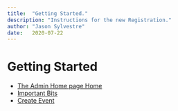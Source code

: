 ```yaml
---
title:  "Getting Started."
description: "Instructions for the new Registration."
author: "Jason Sylvestre"
date:   2020-07-22
---
```


# Getting Started

* [The Admin Home page Home](/documentation/registration/admin-home)
* [Important Bits](/documentation/registration/important-bits)
* [Create Event](/documentation/registration/create-event)